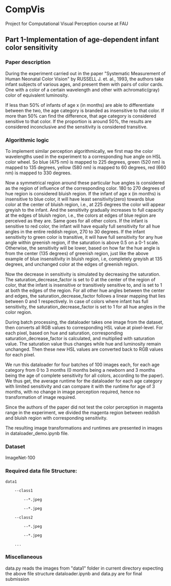 # CompVis
 Project for Computational Visual Perception course at FAU

## Part 1-Implementation of age-dependent infant color sensitivity

### Paper description

During the experiment carried out in the paper "Systematic Measurement of Human Neonatal Color Vision" by RUSSELL J. et. al., 1993, the authors take infant subjects of various ages, and present them with pairs of color cards. One with a color of a certain wavelength and other with achromatic(gray) color of equivalent luminosity.

If less than 50% of infants of age x (in months) are able to differentiate between the two, the age category is branded as insensitive to that color. If more than 50% can find the difference, that age category is considered sensitive to that color. If the proportion is around 50%, the results are considered inconclusive and the sensitivity is considered transitive.

### Algorithmic logic

To implement similar perception algorithmically, we first map the color wavelengths used in the experiment to a corresponding hue angle on HSL color wheel. So blue (475 nm) is mapped to 225 degrees, green (520 nm) is mapped to 135 degrees, yellow (580 nm) is mapped to 60 degrees, red (660 nm) is mapped to 330 degrees.

Now a symmetrical region around these particular hue angles is considered as the region of influence of the corresponding color. 180 to 270 degrees of hue region is considered bluish region. If the infant of age x (in months) is insensitive to blue color, it will have least sensitivity(zero) towards blue color at the center of bluish region, i.e., at 225 degrees the color will appear greyish to the infant. And the sensitivity gradually increases to full capacity at the edges of bluish region, i.e., the colors at edges of blue region are perceived as they are. Same goes for all other colors. If the infant is sensitive to red color, the infant will have equally full sensitivity for all hue angles in the entire reddish region, 270 to 30 degrees. If the infant sensitivity to green color is transitive, it will have full sensitivity for any hue angle within greenish region, if the saturation is above 0.5 on a 0-1 scale. Otherwise, the sensitivity will be lower, based on how far the hue angle is from the center (135 degrees) of greenish region, just like the above example of blue insensitivity in bluish region, i.e, completely greyish at 135 degrees, and unchanged color at the edges of greenish region.

Now the decrease in sensitivity is simulated by decreasing the saturation. The saturation_decrease_factor is set to 0 at the center of the region of color, that the infant is insensitive or transitively sensitive to, and is set to 1 at both the edges of the region. For all other hue angles between the center and edges, the saturation_decrease_factor follows a linear mapping that lies between 0 and 1 respectively. In case of colors where infant has full sensitivity, the saturation_decrease_factor is set to 1 for all hue angles in the color region.

During batch processing, the dataloader takes one image from the dataset, then converts all RGB values to corresponding HSL value at pixel-level. For each pixel, based on hue and saturation, corresponding saturation_decrease_factor is calculated, and multiplied with saturation value. The saturation value thus changes while hue and luminosity remain unchanged. Then these new HSL values are converted back to RGB values for each pixel.

We run this dataloader for four batches of 100 images each, for each age category from 0 to 3 months (0 months being a newborn and 3 months being the age of complete sensitivity for all colors, according to the paper). We thus get, the average runtime for the dataloader for each age category with limited sensitivity and can compare it with the runtime for age of 3 months, with no change in image perception required, hence no transformation of image required.

Since the authors of the paper did not test the color perception in magenta range in the experiment, we divided the magenta region between reddish and bluish region with corresponding sensitivity.

The resulting image transformations and runtimes are presented in images in dataloader_demo.ipynb file.

### Dataset
ImageNet-100

### Required data file Structure:

    data1

        --class1

            --*.jpeg

            --*.jpeg

        --class2

            --*.jpeg

            --*.jpeg
            
        ...

### Miscellaneous

data.py reads the images from "data1" folder in current directory expecting the above file structure
dataloader.ipynb and data.py are for final submission